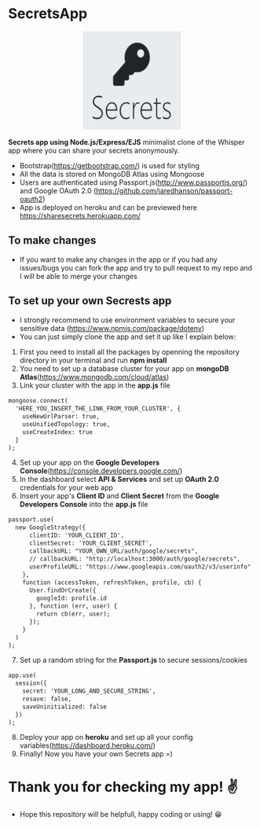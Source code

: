 # SecretsApp

<p align="center">
  <img width="200" height="200" alt="logo" src="public/img/logo.PNG">
</p>

**Secrets app using Node.js/Express/EJS** minimalist clone of the Whisper app where you can share your secrets anonymously.

- Bootstrap(https://getbootstrap.com/) is used for styling
- All the data is stored on MongoDB Atlas using Mongoose
- Users are authenticated using Passport.js(http://www.passportjs.org/) and Google OAuth 2.0 (https://github.com/jaredhanson/passport-oauth2)
- App is deployed on heroku and can be previewed here https://sharesecrets.herokuapp.com/

## To make changes

- If you want to make any changes in the app or if you had any issues/bugs you can fork the app and try to pull request to my repo and I will be able to merge your changes

## To set up your own Secrests app

- I strongly recommend to use environment variables to secure your sensitive data (https://www.npmjs.com/package/dotenv)
- You can just simply clone the app and set it up like I explain below:

1. First you need to install all the packages by openning the repository directory in your terminal and run **npm install**
2. You need to set up a database cluster for your app on **mongoDB Atlas**(https://www.mongodb.com/cloud/atlas)
3. Link your cluster with the app in the **app.js** file

```
mongoose.connect(
  'HERE_YOU_INSERT_THE_LINK_FROM_YOUR_CLUSTER', {
    useNewUrlParser: true,
    useUnifiedTopology: true,
    useCreateIndex: true
  }
);
```

4. Set up your app on the **Google Developers Console**(https://console.developers.google.com/)
5. In the dashboard select **API & Services** and set up **OAuth 2.0** credentials for your web app
6. Insert your app's **Client ID** and **Client Secret** from the **Google Developers Console** into the **app.js** file

```
passport.use(
  new GoogleStrategy({
      clientID: 'YOUR_CLIENT_ID',
      clientSecret: 'YOUR_CLIENT_SECRET',
      callbackURL: "YOUR_OWN_URL/auth/google/secrets",
      // callbackURL: "http://localhost:3000/auth/google/secrets",
      userProfileURL: "https://www.googleapis.com/oauth2/v3/userinfo"
    },
    function (accessToken, refreshToken, profile, cb) {
      User.findOrCreate({
        googleId: profile.id
      }, function (err, user) {
        return cb(err, user);
      });
    }
  )
);
```

7. Set up a random string for the **Passport.js** to secure sessions/cookies

```
app.use(
  session({
    secret: 'YOUR_LONG_AND_SECURE_STRING',
    resave: false,
    saveUninitialized: false
  })
);
```

8. Deploy your app on **heroku** and set up all your config variables(https://dashboard.heroku.com/)
9. Finally! Now you have your own Secrets app =)

# Thank you for checking my app! :v:

- Hope this repository will be helpfull, happy coding or using! :grin:
